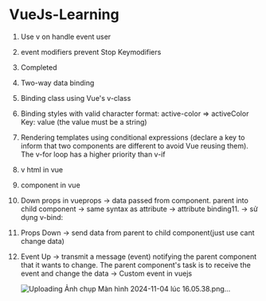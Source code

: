 # VueJs-Learning
1. Use v on handle event user
2. event modifiers
   prevent
   Stop
   Keymodifiers
3. Completed
4. Two-way data binding
5. Binding class using Vue's v-class
6. Binding styles with valid character format:
   active-color => activeColor
   Key: value (the value must be a string)
7. Rendering templates using conditional expressions (declare a key to inform that two components are different to avoid Vue reusing them).
   The v-for loop has a higher priority than v-if
8. v html in vue
9. component in vue 
10. Down props in vueprops -> data passed from component. parent into child component -> same syntax as attribute -> attribute binding11. -> sử dụng v-bind:
12. Props Down -> send data from parent to child component(just use cant change data) 
13. Event Up -> transmit a message (event) notifying the parent component that it wants to change. The parent component's task is to receive the event and change the data
    -> Custom event in vuejs

    ![Uploading Ảnh chụp Màn hình 2024-11-04 lúc 16.05.38.png…]()
